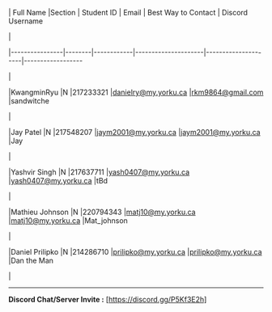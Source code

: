 | Full Name      |Section | Student ID | Email               | Best Way to Contact | Discord Username

|

|----------------|--------|------------|---------------------|---------------------|------------------

|

|KwangminRyu     |N       |217233321   |danielry@my.yorku.ca |rkm9864@gmail.com    |sandwitche

|

|Jay Patel       |N       |217548207   |jaym2001@my.yorku.ca |jaym2001@my.yorku.ca |Jay

|

|Yashvir Singh   |N       |217637711   |yash0407@my.yorku.ca |yash0407@my.yorku.ca |tBd

|

|Mathieu Johnson |N       |220794343   |matj10@my.yorku.ca   |matj10@my.yorku.ca   |Mat_johnson

|

|Daniel Prilipko |N       |214286710   |prilipko@my.yorku.ca |prilipko@my.yorku.ca |Dan the Man

|

---

**Discord Chat/Server Invite :** [https://discord.gg/P5Kf3E2h]
